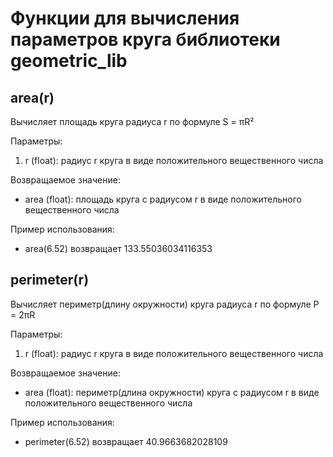 # Функции для вычисления параметров круга библиотеки geometric_lib

## area(r)
Вычисляет площадь круга радиуса r по формуле S = πR²

Параметры:

1. r (float): радиус r круга в виде положительного вещественного числа
 
Возвращаемое значение:

* area (float): площадь круга с радиусом r в виде положительного вещественного числа

Пример использования:

* area(6.52) возвращает 133.55036034116353

## perimeter(r)
Вычисляет периметр(длину окружности) круга радиуса r по формуле P = 2πR

Параметры:

1. r (float): радиус r круга в виде положительного вещественного числа
 
Возвращаемое значение:

* area (float): периметр(длина окружности) круга с радиусом r в виде положительного вещественного числа

Пример использования:

* perimeter(6.52) возвращает 40.9663682028109